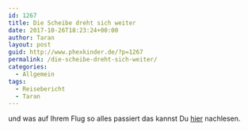 ```yaml
---
id: 1267
title: Die Scheibe dreht sich weiter
date: 2017-10-26T18:23:24+00:00
author: Taran
layout: post
guid: http://www.phexkinder.de/?p=1267
permalink: /die-scheibe-dreht-sich-weiter/
categories:
  - Allgemein
tags:
  - Reisebericht
  - Taran
---
```

und was auf Ihrem Flug so alles passiert das kannst Du [hier](http://www.phexkinder.de/mittelgruppe/die-gefaehrten/taran-ibn-muhammed-ibn-ayabun-ai-orkhiander/tarans-reisebericht/#AlteFeindeNeueVerbundete) nachlesen.